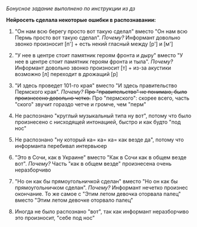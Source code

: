 *Бонусное задание выполнено по инструкции из дз*

**Нейросеть сделала некоторые ошибки в распознавании:**

1. "Он нам всю берегу просто вот такую сделал" вместо "Он нам всю Пермь просто вот такую сделал". *Почему?* Информант довольно звонко произносит [п'] + есть некий гласный между [р'] и [м'] 

2. "У нее в центре стоит памятник героям фронта и дыру" вместо "У нее в центре стоит памятник героям фронта и тыла". *Почему?* Информант довольно звонко произносит [т] + из-за акустики возможно [л] переходит в дрожащий [р] 

3. "И здесь проведет 101-го края" вместо "И здесь правительство Пермского края". *Почему?* ~~Про "правительство" не понимаю, было произнесено довольно четко.~~ Про "пермского": скорее всего, часть "ского" звучит гораздо четче и громче, чем "перм" 

4. Не распознано "круглый музыкальный типа ну вот", потому что было произнесено с нисходящей интонацией, быстро и как будто "под нос" 

5. Не распознано "ну который ка= ка= ка= как везде да", потому что информанта перебивал интервьюер 

6. "Это в Сочи, как в Украине" вместо "Как в Сочи как в общем везде вот". *Почему?* Часть "как в общем везде" произнесена очень неразборчиво 

7. "Но он как бы прямоугольничкой сделан" вместо "Но он как бы прямоугольничком сделан". *Почему?* Информант нечетко произнес окончание. То же самое с "Этим летом девочка оторвала палец" вместо "Этим летом девочке оторвало палец"

8. Иногда не было распознано "вот", так как информант неразборчиво это произносит, "себе под нос"
